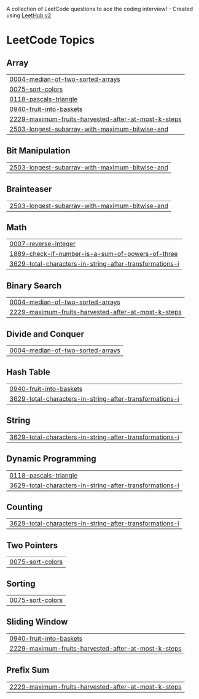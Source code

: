 A collection of LeetCode questions to ace the coding interview! - Created using [LeetHub v2](https://github.com/arunbhardwaj/LeetHub-2.0)
<!---LeetCode Topics Start-->
# LeetCode Topics
## Array
|  |
| ------- |
| [0004-median-of-two-sorted-arrays](https://github.com/CodeHermez/LeetCode/tree/master/0004-median-of-two-sorted-arrays) |
| [0075-sort-colors](https://github.com/CodeHermez/LeetCode/tree/master/0075-sort-colors) |
| [0118-pascals-triangle](https://github.com/CodeHermez/LeetCode/tree/master/0118-pascals-triangle) |
| [0940-fruit-into-baskets](https://github.com/CodeHermez/LeetCode/tree/master/0940-fruit-into-baskets) |
| [2229-maximum-fruits-harvested-after-at-most-k-steps](https://github.com/CodeHermez/LeetCode/tree/master/2229-maximum-fruits-harvested-after-at-most-k-steps) |
| [2503-longest-subarray-with-maximum-bitwise-and](https://github.com/CodeHermez/LeetCode/tree/master/2503-longest-subarray-with-maximum-bitwise-and) |
## Bit Manipulation
|  |
| ------- |
| [2503-longest-subarray-with-maximum-bitwise-and](https://github.com/CodeHermez/LeetCode/tree/master/2503-longest-subarray-with-maximum-bitwise-and) |
## Brainteaser
|  |
| ------- |
| [2503-longest-subarray-with-maximum-bitwise-and](https://github.com/CodeHermez/LeetCode/tree/master/2503-longest-subarray-with-maximum-bitwise-and) |
## Math
|  |
| ------- |
| [0007-reverse-integer](https://github.com/CodeHermez/LeetCode/tree/master/0007-reverse-integer) |
| [1889-check-if-number-is-a-sum-of-powers-of-three](https://github.com/CodeHermez/LeetCode/tree/master/1889-check-if-number-is-a-sum-of-powers-of-three) |
| [3629-total-characters-in-string-after-transformations-i](https://github.com/CodeHermez/LeetCode/tree/master/3629-total-characters-in-string-after-transformations-i) |
## Binary Search
|  |
| ------- |
| [0004-median-of-two-sorted-arrays](https://github.com/CodeHermez/LeetCode/tree/master/0004-median-of-two-sorted-arrays) |
| [2229-maximum-fruits-harvested-after-at-most-k-steps](https://github.com/CodeHermez/LeetCode/tree/master/2229-maximum-fruits-harvested-after-at-most-k-steps) |
## Divide and Conquer
|  |
| ------- |
| [0004-median-of-two-sorted-arrays](https://github.com/CodeHermez/LeetCode/tree/master/0004-median-of-two-sorted-arrays) |
## Hash Table
|  |
| ------- |
| [0940-fruit-into-baskets](https://github.com/CodeHermez/LeetCode/tree/master/0940-fruit-into-baskets) |
| [3629-total-characters-in-string-after-transformations-i](https://github.com/CodeHermez/LeetCode/tree/master/3629-total-characters-in-string-after-transformations-i) |
## String
|  |
| ------- |
| [3629-total-characters-in-string-after-transformations-i](https://github.com/CodeHermez/LeetCode/tree/master/3629-total-characters-in-string-after-transformations-i) |
## Dynamic Programming
|  |
| ------- |
| [0118-pascals-triangle](https://github.com/CodeHermez/LeetCode/tree/master/0118-pascals-triangle) |
| [3629-total-characters-in-string-after-transformations-i](https://github.com/CodeHermez/LeetCode/tree/master/3629-total-characters-in-string-after-transformations-i) |
## Counting
|  |
| ------- |
| [3629-total-characters-in-string-after-transformations-i](https://github.com/CodeHermez/LeetCode/tree/master/3629-total-characters-in-string-after-transformations-i) |
## Two Pointers
|  |
| ------- |
| [0075-sort-colors](https://github.com/CodeHermez/LeetCode/tree/master/0075-sort-colors) |
## Sorting
|  |
| ------- |
| [0075-sort-colors](https://github.com/CodeHermez/LeetCode/tree/master/0075-sort-colors) |
## Sliding Window
|  |
| ------- |
| [0940-fruit-into-baskets](https://github.com/CodeHermez/LeetCode/tree/master/0940-fruit-into-baskets) |
| [2229-maximum-fruits-harvested-after-at-most-k-steps](https://github.com/CodeHermez/LeetCode/tree/master/2229-maximum-fruits-harvested-after-at-most-k-steps) |
## Prefix Sum
|  |
| ------- |
| [2229-maximum-fruits-harvested-after-at-most-k-steps](https://github.com/CodeHermez/LeetCode/tree/master/2229-maximum-fruits-harvested-after-at-most-k-steps) |
<!---LeetCode Topics End-->